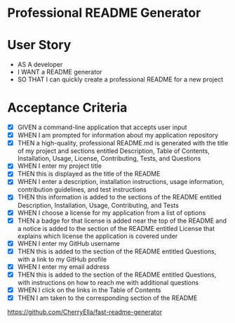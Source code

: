 # Professional README Generator

# User Story
- AS A developer
- I WANT a README generator
- SO THAT I can quickly create a professional README for a new project

# Acceptance Criteria
- [x] GIVEN a command-line application that accepts user input
- [x] WHEN I am prompted for information about my application repository
- [x] THEN a high-quality, professional README.md is generated with the title of my project and sections entitled Description, Table of Contents, Installation, Usage, License, Contributing, Tests, and Questions
- [x] WHEN I enter my project title
- [x] THEN this is displayed as the title of the README
- [x] WHEN I enter a description, installation instructions, usage information, contribution guidelines, and test instructions
- [x] THEN this information is added to the sections of the README entitled Description, Installation, Usage, Contributing, and Tests
- [x] WHEN I choose a license for my application from a list of options
- [x] THEN a badge for that license is added near the top of the README and a notice is added to the section of the README entitled License that explains which license the application is covered under
- [x] WHEN I enter my GitHub username
- [x] THEN this is added to the section of the README entitled Questions, with a link to my GitHub profile
- [x] WHEN I enter my email address
- [x] THEN this is added to the section of the README entitled Questions, with instructions on how to reach me with additional questions
- [x] WHEN I click on the links in the Table of Contents
- [x] THEN I am taken to the corresponding section of the README

https://github.com/CherryElla/fast-readme-generator
